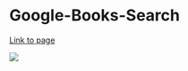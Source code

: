 # Google-Books-Search

[Link to page](https://booksgglapisearch.herokuapp.com/)


![](public/img/gglbook.png)
